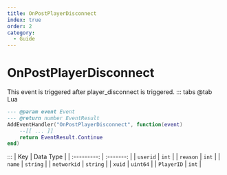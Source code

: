 ```yaml
---
title: OnPostPlayerDisconnect
index: true
order: 2
category:
  - Guide
---
```


# OnPostPlayerDisconnect
This event is triggered after player_disconnect is triggered.
::: tabs
@tab Lua
```lua
--- @param event Event
--- @return number EventResult
AddEventHandler("OnPostPlayerDisconnect", function(event)
    --[[ ... ]]
    return EventResult.Continue
end)
```

:::
|     Key     | Data Type |
| :---------: | :-------: |
|   `userid`  |   `int`   |
|   `reason`  |   `int`   |
|    `name`   |  `string` |
| `networkid` |  `string` |
|    `xuid`   |  `uint64` |
|  `PlayerID` |   `int`   |